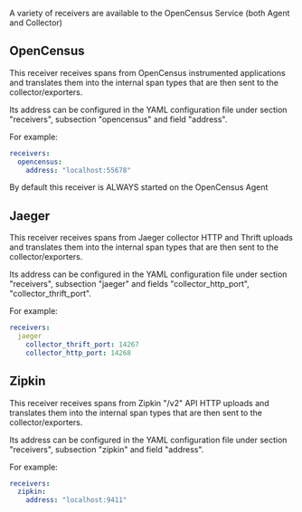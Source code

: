 A variety of receivers are available to the OpenCensus Service (both Agent and Collector)

## OpenCensus

This receiver receives spans from OpenCensus instrumented applications and translates them into the internal span types that are then sent to the collector/exporters.

Its address can be configured in the YAML configuration file under section "receivers", subsection "opencensus" and field "address".

For example:

```yaml
receivers:
  opencensus:
    address: "localhost:55678"
``````

By default this receiver is ALWAYS started on the OpenCensus Agent

## Jaeger

This receiver receives spans from Jaeger collector HTTP and Thrift uploads and translates them into the internal span types that are then sent to the collector/exporters.

Its address can be configured in the YAML configuration file under section "receivers", subsection "jaeger" and fields "collector_http_port", "collector_thrift_port".

For example:

```yaml
receivers:
  jaeger
    collector_thrift_port: 14267
    collector_http_port: 14268
``````

## Zipkin

This receiver receives spans from Zipkin "/v2" API HTTP uploads and translates them into the internal span types that are then sent to the collector/exporters.

Its address can be configured in the YAML configuration file under section "receivers", subsection "zipkin" and field "address".

For example:

```yaml
receivers:
  zipkin:
    address: "localhost:9411"
``````
